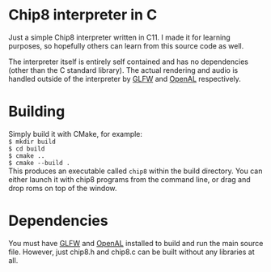 # Chip8 interpreter in C
Just a simple Chip8 interpreter written in C11. I made it for learning purposes, so hopefully others can learn from this source code as well.

The interpreter itself is entirely self contained and has no dependencies (other than the C standard library). The actual rendering and audio is handled outside of the interpreter by [GLFW](https://github.com/glfw/glfw) and [OpenAL](https://www.openal.org/) respectively.

# Building
Simply build it with CMake, for example:  
`$ mkdir build`  
`$ cd build`  
`$ cmake ..`  
`$ cmake --build .`  
This produces an executable called `chip8` within the build directory. You can either launch it with chip8 programs from the command line, or drag and drop roms on top of the window.

# Dependencies
You must have [GLFW](https://github.com/glfw/glfw) and [OpenAL](https://www.openal.org/) installed to build and run the main source file. However, just chip8.h and chip8.c can be built without any libraries at all.
